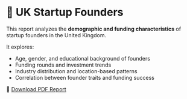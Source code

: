 # 🚀 UK Startup Founders

This report analyzes the **demographic and funding characteristics** of startup founders in the United Kingdom.

It explores:
- Age, gender, and educational background of founders
- Funding rounds and investment trends
- Industry distribution and location-based patterns
- Correlation between founder traits and funding success

📄 [Download PDF Report](./UK%20Startup%20Founders.pdf)

